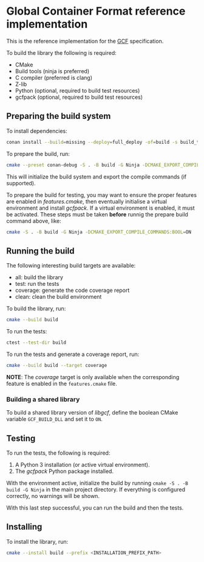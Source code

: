 # Global Container Format reference implementation

This is the reference implementation for the [GCF](https://github.com:global-container-format/spec.git) specification.

To build the library the following is required:

* CMake
* Build tools (ninja is preferred)
* C compiler (preferred is clang)
* Z-lib
* Python (optional, required to build test resources)
* gcfpack (optional, required to build test resources)

## Preparing the build system

To install dependencies:

```bash
conan install --build=missing --deploy=full_deploy -of=build -s build_type=Debug .
```

To prepare the build, run:

```bash
cmake --preset conan-debug -S . -B build -G Ninja -DCMAKE_EXPORT_COMPILE_COMMANDS:BOOL=ON
```

This will initialize the build system and export the compile commands (if supported).

To prepare the build for testing, you may want to ensure the proper features are enabled in *features.cmake*, then eventually initialise a virtual environment and install *gcfpack*. If a virtual environment is enabled, it must be activated. These steps must be taken **before** runnig the prepare build command above, like:

```bash
cmake -S . -B build -G Ninja -DCMAKE_EXPORT_COMPILE_COMMANDS:BOOL=ON
```

## Running the build

The following interesting build targets are available:

* all: build the library
* test: run the tests
* coverage: generate the code coverage report
* clean: clean the build environment

To build the library, run:

```bash
cmake --build build
```

To run the tests:

```bash
ctest --test-dir build
```

To run the tests and generate a coverage report, run:

```bash
cmake --build build --target coverage
```

**NOTE**: The *coverage* target is only available when the corresponding feature is enabled in the `features.cmake` file.

### Building a shared library

To build a shared library version of *libgcf*, define the boolean CMake variable `GCF_BUILD_DLL` and set it to `ON`.

## Testing

To run the tests, the following is required:

1. A Python 3 installation (or active virtual environment).
2. The *gcfpack* Python package installed.

With the environment active, initialize the build by running `cmake -S . -B build -G Ninja` in the main project directory.
If everything is configured correctly, no warnings will be shown.

With this last step successful, you can run the build and then the tests.

## Installing

To install the library, run:

```bash
cmake --install build --prefix <INSTALLATION_PREFIX_PATH>
```
